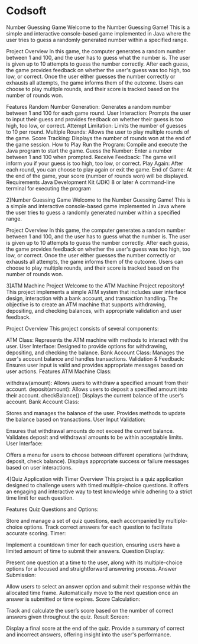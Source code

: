 # Codsoft

Number Guessing Game
Welcome to the Number Guessing Game! This is a simple and interactive console-based game implemented in Java where the user tries to guess a randomly generated number within a specified range.

Project Overview
In this game, the computer generates a random number between 1 and 100, and the user has to guess what the number is. The user is given up to 10 attempts to guess the number correctly. After each guess, the game provides feedback on whether the user's guess was too high, too low, or correct. Once the user either guesses the number correctly or exhausts all attempts, the game informs them of the outcome. Users can choose to play multiple rounds, and their score is tracked based on the number of rounds won.

Features
Random Number Generation: Generates a random number between 1 and 100 for each game round.
User Interaction: Prompts the user to input their guess and provides feedback on whether their guess is too high, too low, or correct.
Attempt Limitation: Limits the number of guesses to 10 per round.
Multiple Rounds: Allows the user to play multiple rounds of the game.
Score Tracking: Displays the number of rounds won at the end of the game session.
How to Play
Run the Program: Compile and execute the Java program to start the game.
Guess the Number: Enter a number between 1 and 100 when prompted.
Receive Feedback: The game will inform you if your guess is too high, too low, or correct.
Play Again: After each round, you can choose to play again or exit the game.
End of Game: At the end of the game, your score (number of rounds won) will be displayed.
Requirements
Java Development Kit (JDK) 8 or later
A command-line terminal for executing the program


2]Number Guessing Game
Welcome to the Number Guessing Game! This is a simple and interactive console-based game implemented in Java where the user tries to guess a randomly generated number within a specified range.

Project Overview
In this game, the computer generates a random number between 1 and 100, and the user has to guess what the number is. The user is given up to 10 attempts to guess the number correctly. After each guess, the game provides feedback on whether the user's guess was too high, too low, or correct. Once the user either guesses the number correctly or exhausts all attempts, the game informs them of the outcome. Users can choose to play multiple rounds, and their score is tracked based on the number of rounds won.


3]ATM Machine Project
Welcome to the ATM Machine Project repository! This project implements a simple ATM system that includes user interface design, interaction with a bank account, and transaction handling. The objective is to create an ATM machine that supports withdrawing, depositing, and checking balances, with appropriate validation and user feedback.

Project Overview
This project consists of several components:

ATM Class: Represents the ATM machine with methods to interact with the user.
User Interface: Designed to provide options for withdrawing, depositing, and checking the balance.
Bank Account Class: Manages the user's account balance and handles transactions.
Validation & Feedback: Ensures user input is valid and provides appropriate messages based on user actions.
Features
ATM Machine Class:

withdraw(amount): Allows users to withdraw a specified amount from their account.
deposit(amount): Allows users to deposit a specified amount into their account.
checkBalance(): Displays the current balance of the user’s account.
Bank Account Class:

Stores and manages the balance of the user.
Provides methods to update the balance based on transactions.
User Input Validation:

Ensures that withdrawal amounts do not exceed the current balance.
Validates deposit and withdrawal amounts to be within acceptable limits.
User Interface:

Offers a menu for users to choose between different operations (withdraw, deposit, check balance).
Displays appropriate success or failure messages based on user interactions.


4]Quiz Application with Timer
Overview
This project is a quiz application designed to challenge users with timed multiple-choice questions. It offers an engaging and interactive way to test knowledge while adhering to a strict time limit for each question.

Features
Quiz Questions and Options:

Store and manage a set of quiz questions, each accompanied by multiple-choice options.
Track correct answers for each question to facilitate accurate scoring.
Timer:

Implement a countdown timer for each question, ensuring users have a limited amount of time to submit their answers.
Question Display:

Present one question at a time to the user, along with its multiple-choice options for a focused and straightforward answering process.
Answer Submission:

Allow users to select an answer option and submit their response within the allocated time frame.
Automatically move to the next question once an answer is submitted or time expires.
Score Calculation:

Track and calculate the user’s score based on the number of correct answers given throughout the quiz.
Result Screen:

Display a final score at the end of the quiz.
Provide a summary of correct and incorrect answers, offering insight into the user's performance.


